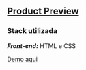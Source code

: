 ## [Product Preview](../product-preview/)
### Stack utilizada
***Front-end:*** HTML e CSS

<a href="https://maahbatistaa.github.io/frontend-challenges/product-preview/" target="_blank">
 Demo aqui
</a>
